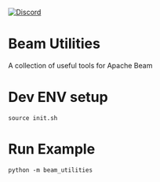 [![Discord](https://img.shields.io/discord/630805507782868992.svg?label=&logo=discord&logoColor=ffffff&color=7389D8&labelColor=6A7EC2)](https://discord.gg/GghbTQA)

# Beam Utilities 
A collection of useful tools for Apache Beam


# Dev ENV setup

`source init.sh`

# Run Example

`python -m beam_utilities`
